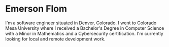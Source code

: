# Emerson Flom
I'm a software engineer situated in Denver, Colorado. I went to Colorado Mesa University where I received a Bachelor's Degree in Computer Science with a Minor in Mathematics and a Cybersecurity certification. I'm currently looking for local and remote development work.


